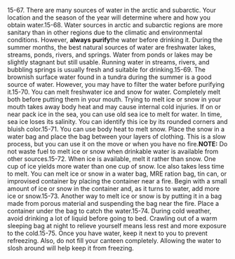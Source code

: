 15-67\. There are many sources of water in the arctic and subarctic. Your location and the season of the year will determine where and how you obtain water.15-68\. Water sources in arctic and subarctic regions are more sanitary than in other regions due to the climatic and environmental conditions. However, **always purify**the water before drinking it. During the summer months, the best natural sources of water are freshwater lakes, streams, ponds, rivers, and springs. Water from ponds or lakes may be slightly stagnant but still usable. Running water in streams, rivers, and bubbling springs is usually fresh and suitable for drinking.15-69\. The brownish surface water found in a tundra during the summer is a good source of water. However, you may have to filter the water before purifying it.15-70\. You can melt freshwater ice and snow for water. Completely melt both before putting them in your mouth. Trying to melt ice or snow in your mouth takes away body heat and may cause internal cold injuries. If on or near pack ice in the sea, you can use old sea ice to melt for water. In time, sea ice loses its salinity. You can identify this ice by its rounded corners and bluish color.15-71\. You can use body heat to melt snow. Place the snow in a water bag and place the bag between your layers of clothing. This is a slow process, but you can use it on the move or when you have no fire.**NOTE:** Do not waste fuel to melt ice or snow when drinkable water is available from other sources.15-72\. When ice is available, melt it rather than snow. One cup of ice yields more water than one cup of snow. Ice also takes less time to melt. You can melt ice or snow in a water bag, MRE ration bag, tin can, or improvised container by placing the container near a fire. Begin with a small amount of ice or snow in the container and, as it turns to water, add more ice or snow.15-73\. Another way to melt ice or snow is by putting it in a bag made from porous material and suspending the bag near the fire. Place a container under the bag to catch the water.15-74\. During cold weather, avoid drinking a lot of liquid before going to bed. Crawling out of a warm sleeping bag at night to relieve yourself means less rest and more exposure to the cold.15-75\. Once you have water, keep it next to you to prevent refreezing. Also, do not fill your canteen completely. Allowing the water to slosh around will help keep it from freezing.